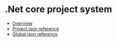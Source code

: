 ﻿# .Net core project system
* [Overview](overview.md)
* [Project.json reference](project-json-reference.md)
* [Global.json reference](global-json-reference.md)
